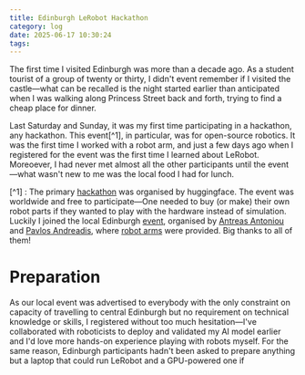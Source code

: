 ```yaml
---
title: Edinburgh LeRobot Hackathon
category: log
date: 2025-06-17 10:30:24
tags:
---
```

The first time I visited Edinburgh was more than a decade ago. As a student tourist of a group of twenty or thirty, I didn't event remember if I visited the castle—what can be recalled is the night started earlier than anticipated when I was walking along Princess Street back and forth, trying to find a cheap place for dinner.

Last Saturday and Sunday, it was my first time participating in a hackathon, any hackathon. This event[^1], in particular, was for open-source robotics. It was the first time I worked with a robot arm, and just a few days ago when I registered for the event was the first time I learned about LeRobot. Moreoever, I had never met almost all the other participants until the event—what wasn't new to me was the local food I had for lunch.

[^1] : The primary [hackathon](https://huggingface.co/LeRobot-worldwide-hackathon) was organised by huggingface. The event was worldwide and free to participate—One needed to buy (or make) their own robot parts if they wanted to play with the hardware instead of simulation. Luckily I joined the local Edinburgh [event](https://lerobot-edinburgh.com/), organised by [Antreas Antoniou](http://antreas.io/) and [Pavlos Andreadis](https://people.inf.ed.ac.uk/Pavlos_Andreadis.html), where [robot arms](https://github.com/TheRobotStudio/SO-ARM100) were provided. Big thanks to all of them!

# Preparation
As our local event was advertised to everybody with the only constraint on capacity of travelling to central Edinburgh but no requirement on technical knowledge or skills, I registered without too much hesitation—I've collaborated with roboticists to deploy and validated my AI model earlier and I'd love more hands-on experience playing with robots myself. For the same reason, Edinburgh participants hadn't been asked to prepare anything but a laptop that could run LeRobot and a GPU-powered one if 